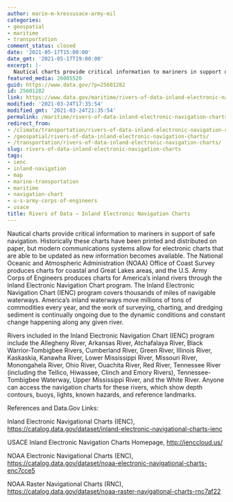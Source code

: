 ```yaml
---
author: marin-m-kressusace-army-mil
categories:
- geospatial
- maritime
- transportation
comment_status: closed
date: '2021-05-17T15:00:00'
date_gmt: '2021-05-17T19:00:00'
excerpt: |-
  Nautical charts provide critical information to mariners in support of safe navigation. Historically these charts have been printed and distributed on paper, but modern communications systems allow for electronic charts that are able to be updated as new information becomes…
featured_media: 26085520
guid: https://www.data.gov/?p=25601282
id: 25601282
link: https://www.data.gov/maritime/rivers-of-data-inland-electronic-navigation-charts/
modified: '2021-03-24T17:35:54'
modified_gmt: '2021-03-24T21:35:54'
permalink: /maritime/rivers-of-data-inland-electronic-navigation-charts/
redirect_from:
- /climate/transportation/rivers-of-data-inland-electronic-navigation-charts/
- /geospatial/rivers-of-data-inland-electronic-navigation-charts/
- /transportation/rivers-of-data-inland-electronic-navigation-charts/
slug: rivers-of-data-inland-electronic-navigation-charts
tags:
- ienc
- inland-navigation
- map
- marine-transportation
- maritime
- navigation-chart
- u-s-army-corps-of-engineers
- usace
title: Rivers of Data – Inland Electronic Navigation Charts
---
```


Nautical charts provide critical information to mariners in support of safe navigation. Historically these charts have been printed and distributed on paper, but modern communications systems allow for electronic charts that are able to be updated as new information becomes available. The National Oceanic and Atmospheric Administration (NOAA) Office of Coast Survey produces charts for coastal and Great Lakes areas, and the U.S. Army Corps of Engineers produces charts for America’s inland rivers through the Inland Electronic Navigation Chart program. The Inland Electronic Navigation Chart (IENC) program covers thousands of miles of navigable waterways. America’s inland waterways move millions of tons of commodities every year, and the work of surveying, charting, and dredging sediment is continually ongoing due to the dynamic conditions and constant change happening along any given river.

Rivers included in the Inland Electronic Navigation Chart (IENC) program include the Allegheny River, Arkansas River, Atchafalaya River, Black Warrior-Tombigbee Rivers, Cumberland River, Green River, Illinois River, Kaskaskia, Kanawha River, Lower Mississippi River, Missouri River, Monongahela River, Ohio River, Ouachita River, Red River, Tennessee River (including the Tellico, Hiwassee, Clinch and Emory Rivers), Tennessee-Tombigbee Waterway, Upper Mississippi River, and the White River. Anyone can access the navigation charts for these rivers, which show depth contours, buoys, lights, known hazards, and reference landmarks.

References and Data.Gov Links:

Inland Electronic Navigational Charts (IENC), https://catalog.data.gov/dataset/inland-electronic-navigational-charts-ienc

USACE Inland Electronic Navigation Charts Homepage, http://ienccloud.us/

NOAA Electronic Navigational Charts (ENC), https://catalog.data.gov/dataset/noaa-electronic-navigational-charts-enc7cce5

NOAA Raster Navigational Charts (RNC), https://catalog.data.gov/dataset/noaa-raster-navigational-charts-rnc7af22
